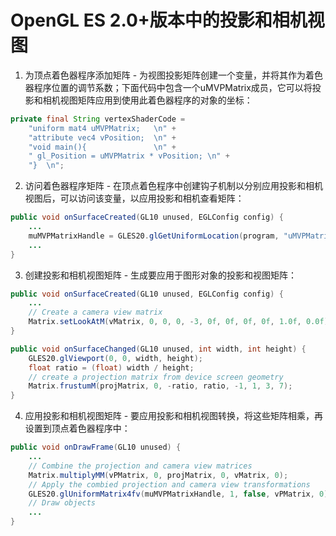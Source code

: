 # OpenGL ES 2.0+版本中的投影和相机视图

1. 为顶点着色器程序添加矩阵 - 为视图投影矩阵创建一个变量，并将其作为着色器程序位置的调节系数；下面代码中包含一个uMVPMatrix成员，它可以将投影和相机视图矩阵应用到使用此着色器程序的对象的坐标：
```java
private final String vertexShaderCode =
    "uniform mat4 uMVPMatrix;   \n" +
    "attribute vec4 vPosition;  \n" +
    "void main(){               \n" +
    " gl_Position = uMVPMatrix * vPosition; \n" +
    "}  \n";
```
2. 访问着色器程序矩阵 - 在顶点着色程序中创建钩子机制以分别应用投影和相机视图后，可以访问该变量，以应用投影和相机查看矩阵：
```java
public void onSurfaceCreated(GL10 unused, EGLConfig config) {
    ...
    muMVPMatrixHandle = GLES20.glGetUniformLocation(program, "uMVPMatrix");
    ...
}
```
3. 创建投影和相机视图矩阵 - 生成要应用于图形对象的投影和视图矩阵：
```java
public void onSurfaceCreated(GL10 unused, EGLConfig config) {
    ...
    // Create a camera view matrix
    Matrix.setLookAtM(vMatrix, 0, 0, 0, -3, 0f, 0f, 0f, 0f, 1.0f, 0.0f);
}

public void onSurfaceChanged(GL10 unused, int width, int height) {
    GLES20.glViewport(0, 0, width, height);
    float ratio = (float) width / height;
    // create a projection matrix from device screen geometry
    Matrix.frustumM(projMatrix, 0, -ratio, ratio, -1, 1, 3, 7);
}
```
4. 应用投影和相机视图矩阵 - 要应用投影和相机视图转换，将这些矩阵相乘，再设置到顶点着色器程序中：
```java
public void onDrawFrame(GL10 unused) {
    ...
    // Combine the projection and camera view matrices
    Matrix.multiplyMM(vPMatrix, 0, projMatrix, 0, vMatrix, 0);
    // Apply the combied projection and camera view transformations
    GLES20.glUniformMatrix4fv(muMVPMatrixHandle, 1, false, vPMatrix, 0);
    // Draw objects
    ...
}
```